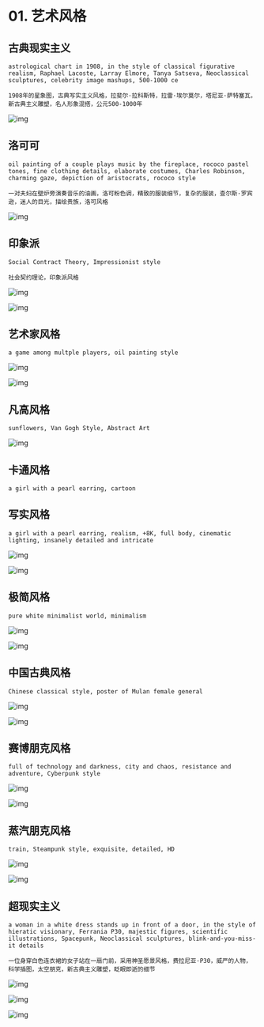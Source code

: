 # 01. 艺术风格



## 古典现实主义



```prompt
astrological chart in 1908, in the style of classical figurative realism, Raphael Lacoste, Larray Elmore, Tanya Satseva, Neoclassical sculptures, celebrity image mashups, 500-1000 ce
```

```
1908年的星象图，古典写实主义风格，拉斐尔·拉科斯特，拉雷·埃尔莫尔，塔尼亚·萨特塞瓦，新古典主义雕塑，名人形象混搭，公元500-1000年
```



![img](images/chacha1154_astrological_chart_in_1908_in_the_style_of_classical_4c77fc5b-31eb-4a89-9ef2-289beb5a6416.png)



## 洛可可



```
oil painting of a couple plays music by the fireplace, rococo pastel tones, fine clothing details, elaborate costumes, Charles Robinson, charming gaze, depiction of aristocrats, rococo style
```



```
一对夫妇在壁炉旁演奏音乐的油画，洛可粉色调，精致的服装细节，复杂的服装，查尔斯·罗宾逊，迷人的目光，描绘贵族，洛可风格
```



![img](images/chacha1154_oil_painting_of_a_couple_plays_music_by_the_fireplac_2c52e62b-4aa7-441f-b13e-572a4e8036df.png)



## 印象派



```
Social Contract Theory, Impressionist style
```

```
社会契约理论，印象派风格
```



![img](images/chacha1154_Social_Contract_Theory_Impressionist_style_607fab5a-b593-4940-ae5b-99852ccf5d2f.png)





![img](images/chacha1154_Social_Contract_Theory_Impressionist_style_c7442c90-a192-4988-acf9-5b35e971af6d.png)

## 艺术家风格



```
a game among multple players, oil painting style
```



![img](images/chacha1154_a_game_among_multple_players_oil_painting_style_caeee87d-1f1c-4700-b159-c3eaca343c1c.png)



![img](images/chacha1154_a_game_among_multple_players_oil_painting_style_88ec22ff-82b3-4659-96e8-5ded3d7fefa9.png)

## 凡高风格



```
sunflowers, Van Gogh Style, Abstract Art
```



![img](images/chacha1154_sunflowers_Van_Gogh_Style_Abstract_Art_e1754e0d-75b6-465e-aa60-ffcdcd6ff56b.png)



## 卡通风格



```
a girl with a pearl earring, cartoon
```



## 写实风格



```
a girl with a pearl earring, realism, +8K, full body, cinematic lighting, insanely detailed and intricate
```



![img](images/chacha1154_a_girl_with_a_pearl_earring_realism_8K_full_body_cin_812adb29-cdb2-4d22-a3fc-6e4d6226bd69.png)



![img](images/chacha1154_a_girl_with_a_pearl_earring_realism_8K_full_body_cin_d5107311-8831-4b90-85a5-61cd91477c3d.png)



## 极简风格



```
pure white minimalist world, minimalism
```



![img](images/chacha1154_pure_white_minimalist_world_minimalism_2c33bd55-54bf-43aa-a33f-6d0766c2cc11.png)



![img](images/chacha1154_pure_white_minimalist_world_minimalism_1f067c64-bc2b-4367-a29e-0413e23194f2.png)

## 中国古典风格



```
Chinese classical style, poster of Mulan female general
```



![img](images/chacha1154_Chinese_classical_style_poster_of_Mulan_female_gener_09752c43-b4a5-4795-a2dc-6f73898229bc.png)



![img](images/chacha1154_Chinese_classical_style_poster_of_Mulan_female_gener_fd7cf660-2f2d-4195-bf06-e7ad005c3b26.png)



## 赛博朋克风格



```
full of technology and darkness, city and chaos, resistance and adventure, Cyberpunk style
```



![img](images/chacha1154_full_of_technology_and_darkness_city_and_chaos_resis_fc7195f9-f608-42c5-830f-ca6a50170b1f.png)





![img](images/chacha1154_full_of_technology_and_darkness_city_and_chaos_resis_bbb55776-e26d-4607-bf9a-c78a203e73fe.png)

## 蒸汽朋克风格



```
train, Steampunk style, exquisite, detailed, HD
```



![img](images/chacha1154_train_Steampunk_style_exquisite_detailed_HD_8311bb65-2005-4210-a495-e18b2e901439.png)



![img](images/chacha1154_train_Steampunk_style_exquisite_detailed_HD_801c1869-8e7c-4007-94be-8a3310091719.png)



## 超现实主义



```
a woman in a white dress stands up in front of a door, in the style of hieratic visionary, Ferrania P30, majestic figures, scientific illustrations, Spacepunk, Neoclassical sculptures, blink-and-you-miss-it details
```

```
一位身穿白色连衣裙的女子站在一扇门前，采用神圣愿景风格，费拉尼亚·P30，威严的人物，科学插图，太空朋克，新古典主义雕塑，眨眼即逝的细节
```



![img](images/chacha1154_a_woman_in_a_white_dress_stands_up_in_front_of_a_doo_da40373d-ab1e-4817-b4ca-f4ba74ca0073.png)



![img](images/chacha1154_a_woman_in_a_white_dress_stands_up_in_front_of_a_doo_bf384509-1585-41c2-a4f7-a758084d50b7.png)



![img](images/chacha1154_a_woman_in_a_white_dress_stands_up_in_front_of_a_doo_ac05e351-a861-47c7-86b8-f2d004138fc9.png)




